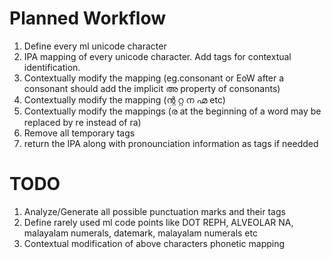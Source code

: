 Planned Workflow
================
1. Define every ml unicode character
1. IPA mapping of every unicode character. Add tags for contextual identification.
1. Contextually modify the mapping (eg.consonant or EoW after a consonant should add the implicit അ property of consonants)
1. Contextually modify the mapping (ന്റ റ്റ ന ഹ്മ etc)
1. Contextually modify the mappings (ര at the beginning of a word may be replaced by re instead of ra)
1. Remove all temporary tags
1. return the IPA along with pronounciation information as tags if needded

TODO
====
1. Analyze/Generate all possible punctuation marks and their tags
1. Define rarely used ml code points like DOT REPH, ALVEOLAR NA, malayalam numerals, datemark, malayalam numerals etc
1. Contextual modification of above characters phonetic mapping
